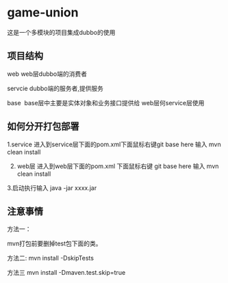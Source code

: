 # game-union
这是一个多模块的项目集成dubbo的使用

## 项目结构
web web层dubbo端的消费者

servcie dubbo端的服务者,提供服务

base  base层中主要是实体对象和业务接口提供给 web层何service层使用


## 如何分开打包部署

1.service 进入到service层下面的pom.xml下面鼠标右键git base here 输入 mvn clean install

2. web层 进入到web层下面的pom.xml 下面鼠标右键 git base here 输入 mvn clean install

3.启动执行输入 java -jar xxxx.jar

## 注意事情
方法一：

 mvn打包前要删掉test包下面的类。
 
方法二:
mvn install -DskipTests

方法三
mvn install -Dmaven.test.skip=true

